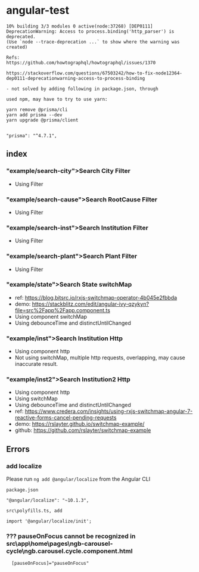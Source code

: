 # angular-test

```
10% building 3/3 modules 0 active(node:37268) [DEP0111] DeprecationWarning: Access to process.binding('http_parser') is deprecated.
(Use `node --trace-deprecation ...` to show where the warning was created)

Refs:
https://github.com/howtographql/howtographql/issues/1370

https://stackoverflow.com/questions/67503242/how-to-fix-node12364-dep0111-deprecationwarning-access-to-process-binding

- not solved by adding following in package.json, through

used npm, may have to try to use yarn:

yarn remove @prisma/cli
yarn add prisma --dev
yarn upgrade @prisma/client


"prisma": "^4.7.1",
```

## index

### "example/search-city">Search City Filter

- Using Filter

### "example/search-cause">Search RootCause Filter

- Using Filter

### "example/search-inst">Search Institution Filter

- Using Filter

### "example/search-plant">Search Plant Filter

- Using Filter

### "example/state">Search State switchMap

- ref: https://blog.bitsrc.io/rxjs-switchmap-operator-4b045e2fbbda
- demo: https://stackblitz.com/edit/angular-ivy-qzykyn?file=src%2Fapp%2Fapp.component.ts
- Using component switchMap
- Using debounceTime and distinctUntilChanged

### "example/inst">Search Institution Http

- Using component http
- Not using switchMap, multiple http requests, overlapping, may cause inaccurate result.

### "example/inst2">Search Institution2 Http

- Using component http
- Using switchMap
- Using debounceTime and distinctUntilChanged
- ref: https://www.credera.com/insights/using-rxjs-switchmap-angular-7-reactive-forms-cancel-pending-requests
- demo: https://rslayter.github.io/switchmap-example/
- github: https://github.com/rslayter/switchmap-example

## Errors

### add localize

Please run `ng add @angular/localize` from the Angular CLI

```
package.json

"@angular/localize": "~10.1.3",

src\polyfills.ts, add

import '@angular/localize/init';

```

### ??? pauseOnFocus cannot be recognized in src\app\home\pages\ngb-carousel-cycle\ngb.carousel.cycle.component.html

```
  [pauseOnFocus]="pauseOnFocus"

```
